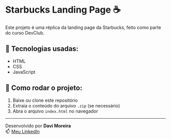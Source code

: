 # Starbucks Landing Page ☕️

Este projeto é uma réplica da landing page da Starbucks, feito como parte do curso DevClub.

## 🚀 Tecnologias usadas:
- HTML
- CSS
- JavaScript

## 🔧 Como rodar o projeto:
1. Baixe ou clone este repositório
2. Extraia o conteúdo do arquivo `.zip` (se necessário)
3. Abra o arquivo `index.html` no navegador

---

Desenvolvido por **Davi Moreira**  
📫 [Meu LinkedIn](https://www.linkedin.com/in/davi-moreira-do-bem)
